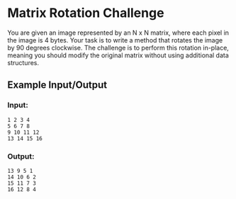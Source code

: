 # Matrix Rotation Challenge

You are given an image represented by an N x N matrix, where each pixel in the image is 4 bytes. Your task is to write a method that rotates the image by 90 degrees clockwise. The challenge is to perform this rotation in-place, meaning you should modify the original matrix without using additional data structures.

## Example Input/Output
### Input:
    1 2 3 4
    5 6 7 8
    9 10 11 12
    13 14 15 16
    
### Output:
    13 9 5 1
    14 10 6 2
    15 11 7 3
    16 12 8 4

